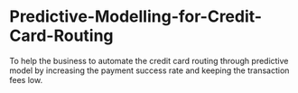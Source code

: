 # Predictive-Modelling-for-Credit-Card-Routing
To help the business to automate the credit card routing through predictive model by increasing the payment success rate and keeping the transaction fees low.
